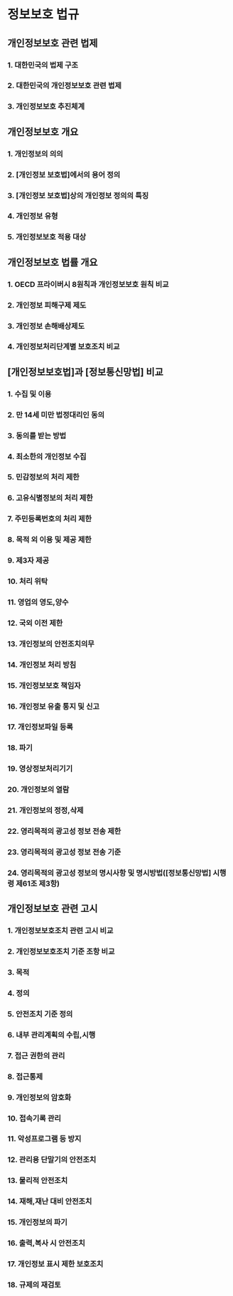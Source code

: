 # 정보보호 법규

## 개인정보보호 관련 법제

### 1. 대한민국의 법제 구조

### 2. 대한민국의 개인정보보호 관련 법제

### 3. 개인정보보호 추진체계

## 개인정보보호 개요

### 1. 개인정보의 의의

### 2. [개인정보 보호법]에서의 용어 정의

### 3. [개인정보 보호법]상의 개인정보 정의의 특징

### 4. 개인정보 유형

### 5. 개인정보보호 적용 대상

## 개인정보보호 법률 개요

### 1. OECD 프라이버시 8원칙과 개인정보보호 원칙 비교

### 2. 개인정보 피해구제 제도

### 3. 개인정보 손해배상제도

### 4. 개인정보처리단계별 보호조치 비교

## [개인정보보호법]과 [정보통신망법] 비교

### 1. 수집 및 이용

### 2. 만 14세 미만 법정대리인 동의

### 3. 동의를 받는 방법

### 4. 최소한의 개인정보 수집

### 5. 민감정보의 처리 제한

### 6. 고유식별정보의 처리 제한

### 7. 주민등록번호의 처리 제한

### 8. 목적 외 이용 및 제공 제한

### 9. 제3자 제공

### 10. 처리 위탁

### 11. 영업의 영도,양수

### 12. 국외 이전 제한

### 13. 개인정보의 안전조치의무

### 14. 개인정보 처리 방침

### 15. 개인정보보호 책임자

### 16. 개인정보 유출 통지 및 신고

### 17. 개인정보파일 등록

### 18. 파기

### 19. 영상정보처리기기

### 20. 개인정보의 열람

### 21. 개인정보의 정정,삭제

### 22. 영리목적의 광고성 정보 전송 제한

### 23. 영리목적의 광고성 정보 전송 기준

### 24. 영리목적의 광고성 정보의 명시사항 및 명시방법([정보통신망법] 시행령 제61조 제3항)

## 개인정보보호 관련 고시

### 1. 개인정보보호조치 관련 고시 비교

### 2. 개인정보보호조치 기준 조항 비교

### 3. 목적

### 4. 정의

### 5. 안전조치 기준 정의

### 6. 내부 관리계획의 수립,시행

### 7. 접근 권한의 관리

### 8. 접근통제

### 9. 개인정보의 암호화

### 10. 접속기록 관리

### 11. 악성프로그램 등 방지

### 12. 관리용 단말기의 안전조치

### 13. 물리적 안전조치

### 14. 재해,재난 대비 안전조치

### 15. 개인정보의 파기

### 16. 출력,복사 시 안전조치

### 17. 개인정보 표시 제한 보호조치

### 18. 규제의 재검토
